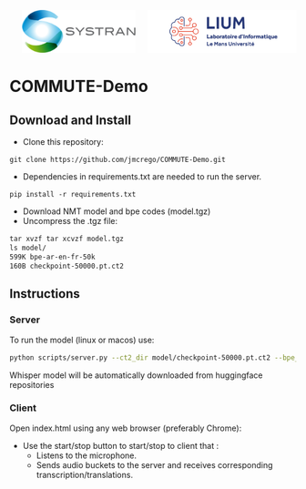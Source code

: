 <p align="right"> <img src="pics/SYSTRAN.png" height="75"/> &nbsp; &nbsp; <img src="pics/LIUM.png" height="75"/> </p>

# COMMUTE-Demo

## Download and Install

* Clone this repository:
```
git clone https://github.com/jmcrego/COMMUTE-Demo.git
```
* Dependencies in requirements.txt are needed to run the server.
```
pip install -r requirements.txt
```
* Download NMT model and bpe codes (model.tgz)
* Uncompress the .tgz file:
```
tar xvzf tar xcvzf model.tgz
ls model/
599K bpe-ar-en-fr-50k
160B checkpoint-50000.pt.ct2
```

## Instructions

### Server

To run the model (linux or macos) use:

```bash
python scripts/server.py --ct2_dir model/checkpoint-50000.pt.ct2 --bpe_file model/bpe-ar-en-fr-50k
```
Whisper model will be automatically downloaded from huggingface repositories

### Client

Open index.html using any web browser (preferably Chrome):
* Use the start/stop button to start/stop to client that :
  - Listens to the microphone.
  - Sends audio buckets to the server and receives corresponding transcription/translations.
